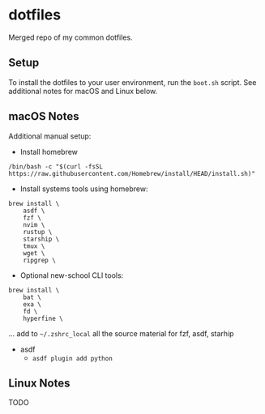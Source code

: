 # dotfiles

Merged repo of my common dotfiles.

## Setup

To install the dotfiles to your user environment, run the `boot.sh` script. See
additional notes for macOS and Linux below.

## macOS Notes

Additional manual setup:

- Install homebrew

```
/bin/bash -c "$(curl -fsSL https://raw.githubusercontent.com/Homebrew/install/HEAD/install.sh)"
```

- Install systems tools using homebrew:

```
brew install \
    asdf \
    fzf \
    nvim \
    rustup \
    starship \
    tmux \
    wget \
    ripgrep \

```

- Optional new-school CLI tools:

```
brew install \
    bat \
    exa \
    fd \
    hyperfine \

```


... add to `~/.zshrc_local` all the source material for fzf, asdf, starhip

- asdf
  - `asdf plugin add python`

## Linux Notes

TODO
